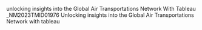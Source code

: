 unlocking insights into the Global Air Transportations Network With Tableau _NM2023TMID01976
Unlocking insights into the Global Air Transportations Network with tableau 
